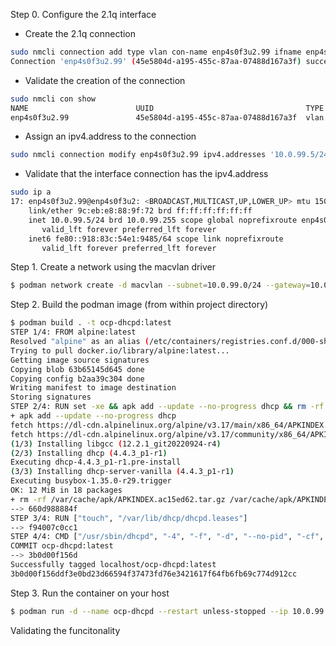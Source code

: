 Step 0. Configure the 2.1q interface
- Create the 2.1q connection
```bash
sudo nmcli connection add type vlan con-name enp4s0f3u2.99 ifname enp4s0f3u2.99 dev enp4s0f3u2 id 99
Connection 'enp4s0f3u2.99' (45e5804d-a195-455c-87aa-07488d167a3f) successfully added.
```
- Validate the creation of the connection
```bash
sudo nmcli con show
NAME                        UUID                                  TYPE      DEVICE
enp4s0f3u2.99               45e5804d-a195-455c-87aa-07488d167a3f  vlan      enp4s0f3u2.99
```
- Assign an ipv4.address to the connection
```bash
sudo nmcli connection modify enp4s0f3u2.99 ipv4.addresses '10.0.99.5/24'
```
- Validate that the interface connection has the ipv4.address
```bash
sudo ip a
17: enp4s0f3u2.99@enp4s0f3u2: <BROADCAST,MULTICAST,UP,LOWER_UP> mtu 1500 qdisc noqueue state UP group default qlen 1000
    link/ether 9c:eb:e8:88:9f:72 brd ff:ff:ff:ff:ff:ff
    inet 10.0.99.5/24 brd 10.0.99.255 scope global noprefixroute enp4s0f3u2.99
       valid_lft forever preferred_lft forever
    inet6 fe80::918:83c:54e1:9485/64 scope link noprefixroute
       valid_lft forever preferred_lft forever
```
Step 1. Create a network using the macvlan driver
```bash
$ podman network create -d macvlan --subnet=10.0.99.0/24 --gateway=10.0.99.1 -o parent=enp4s0f3u2 macvlan0
```
Step 2. Build the podman image (from within project directory)
```bash
$ podman build . -t ocp-dhcpd:latest
STEP 1/4: FROM alpine:latest
Resolved "alpine" as an alias (/etc/containers/registries.conf.d/000-shortnames.conf)
Trying to pull docker.io/library/alpine:latest...
Getting image source signatures
Copying blob 63b65145d645 done
Copying config b2aa39c304 done
Writing manifest to image destination
Storing signatures
STEP 2/4: RUN set -xe && apk add --update --no-progress dhcp && rm -rf /var/cache/apk/*
+ apk add --update --no-progress dhcp
fetch https://dl-cdn.alpinelinux.org/alpine/v3.17/main/x86_64/APKINDEX.tar.gz
fetch https://dl-cdn.alpinelinux.org/alpine/v3.17/community/x86_64/APKINDEX.tar.gz
(1/3) Installing libgcc (12.2.1_git20220924-r4)
(2/3) Installing dhcp (4.4.3_p1-r1)
Executing dhcp-4.4.3_p1-r1.pre-install
(3/3) Installing dhcp-server-vanilla (4.4.3_p1-r1)
Executing busybox-1.35.0-r29.trigger
OK: 12 MiB in 18 packages
+ rm -rf /var/cache/apk/APKINDEX.ac15ed62.tar.gz /var/cache/apk/APKINDEX.c3d4ed66.tar.gz
--> 660d988884f
STEP 3/4: RUN ["touch", "/var/lib/dhcp/dhcpd.leases"]
--> f94007c0cc1
STEP 4/4: CMD ["/usr/sbin/dhcpd", "-4", "-f", "-d", "--no-pid", "-cf", "/etc/dhcp/dhcpd.conf"]
COMMIT ocp-dhcpd:latest
--> 3b0d00f156d
Successfully tagged localhost/ocp-dhcpd:latest
3b0d00f156ddf3e0bd23d66594f37473fd76e3421617f64fb6fb69c774d912cc
```
Step 3. Run the container on your host
```bash
$ podman run -d --name ocp-dhcpd --restart unless-stopped --ip 10.0.99.6 --net=macvlan0 localhost/ocp-dhcpd:latest
```


Validating the funcitonality

```bash

```